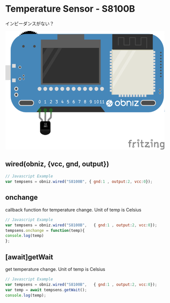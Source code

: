 # Temperature Sensor - S8100B
インピーダンスがない？


![photo of AnalogTemperatureSensor](wired.png)




## wired(obniz, {vcc, gnd, output})
```javascript
// Javascript Example
var tempsens = obniz.wired("S8100B", { gnd:1 , output:2, vcc:0});
```

## onchange
callback function for temperature change.
Unit of temp is Celsius

```javascript
// Javascript Example
var tempsens = obniz.wired("S8100B",   { gnd:1 , output:2, vcc:0});
tempsens.onchange = function(temp){
console.log(temp)
};
```

## [await]getWait
get temperature change.
Unit of temp is Celsius

```javascript
// Javascript Example
var tempsens = obniz.wired("S8100B",   { gnd:1 , output:2, vcc:0});
var temp = await tempsens.getWait();
console.log(temp);
```
 

